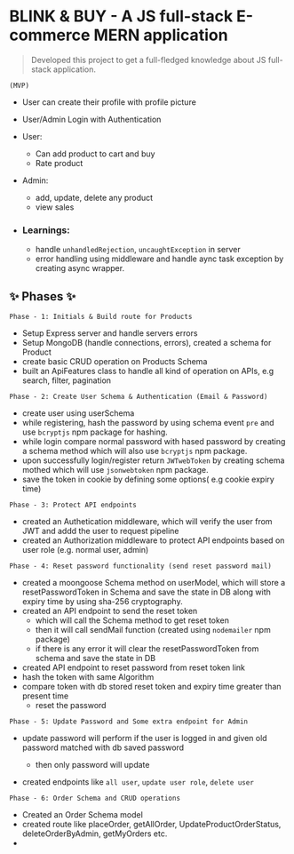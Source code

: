 # BLINK & BUY -  A JS full-stack E-commerce MERN application 
> Developed this project to get a full-fledged knowledge about JS full-stack application.  

```
(MVP)
```
+ User can create their profile with profile picture
+ User/Admin Login with Authentication
+ User: 
    + Can add product to cart and buy
    + Rate product
+ Admin:
    + add, update, delete any product
    + view sales

+ ### Learnings:
    + handle `unhandledRejection`, `uncaughtException` in server
    + error handling using middleware and handle aync task exception by creating async wrapper.


## ✨ Phases ✨

```
Phase - 1: Initials & Build route for Products
```
+ Setup Express server and handle servers errors
+ Setup MongoDB (handle connections, errors), created a schema for Product
+ create basic CRUD operation on Products Schema
+ built an ApiFeatures class to handle all kind of operation on APIs, e.g search, filter, pagination

```
Phase - 2: Create User Schema & Authentication (Email & Password)
```
+ create user using userSchema
+ while registering, hash the password by using schema event `pre` and use `bcryptjs` npm package for hashing. 
+ while login compare normal password with hased password by creating a schema method which will also use `bcryptjs` npm package.
+ upon successfully login/register return `JWTwebToken` by creating schema mothed which will use `jsonwebtoken` npm package.
+ save the token in cookie by defining some options( e.g cookie expiry time)

```
Phase - 3: Protect API endpoints 
```
+ created an Authetication middleware, which will verify the user from JWT and addd the user to request pipeline
+ created an Authorization middleware to protect API endpoints based on user role (e.g. normal user, admin)

```
Phase - 4: Reset password functionality (send reset password mail)
```
+ created a moongoose Schema method on userModel, which will store a resetPasswordToken  in Schema and save the state in DB along with expiry time by using sha-256 cryptography.
+ created an API endpoint to send the reset token
    + which will call the Schema method to get reset token
    + then it will call sendMail function (created using `nodemailer` npm package)
    + if there is any error it will clear the resetPasswordToken from schema and save the state in DB
+ created API endpoint to reset password from reset token link
 + hash the token with same Algorithm
 + compare token with db stored reset token and expiry time greater than present time
    + reset the password

```
Phase - 5: Update Password and Some extra endpoint for Admin
```
+ update password will perform if the user is logged in and given old password matched with db saved password
    + then only password will update

+ created endpoints like `all user`, `update user role`, `delete user`

```
Phase - 6: Order Schema and CRUD operations
```
+ Created an Order Schema model
+ created route like placeOrder, getAllOrder, UpdateProductOrderStatus, deleteOrderByAdmin, getMyOrders etc.
+  
